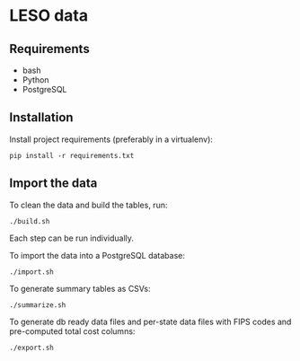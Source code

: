 # LESO data

## Requirements

* bash
* Python
* PostgreSQL

## Installation

Install project requirements (preferably in a virtualenv):

```
pip install -r requirements.txt
```

## Import the data

To clean the data and build the tables, run:

    ./build.sh

Each step can be run individually.

To import the data into a PostgreSQL database:

    ./import.sh

To generate summary tables as CSVs:

    ./summarize.sh

To generate db ready data files and per-state data files with FIPS codes and
pre-computed total cost columns:

    ./export.sh
